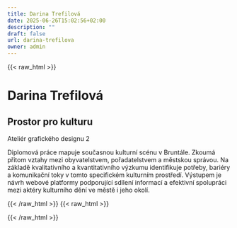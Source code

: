 ```yaml
---
title: Darina Trefilová
date: 2025-06-26T15:02:56+02:00
description: ""
draft: false
url: darina-trefilova
owner: admin
---
```

{{< raw_html >}}
<h1>Darina Trefilov&aacute;</h1>
<h2>Prostor pro kulturu&nbsp;</h2>
<p>Ateli&eacute;r grafick&eacute;ho designu 2</p>
<p>Diplomov&aacute; pr&aacute;ce mapuje současnou kulturn&iacute; sc&eacute;nu v Brunt&aacute;le. Zkoum&aacute; přitom vztahy mezi obyvatelstvem, pořadatelstvem a městskou spr&aacute;vou. Na z&aacute;kladě kvalitativn&iacute;ho a kvantitativn&iacute;ho v&yacute;zkumu identifikuje potřeby, bari&eacute;ry a komunikačn&iacute; toky v tomto specifick&eacute;m kulturn&iacute;m prostřed&iacute;. V&yacute;stupem je n&aacute;vrh webov&eacute; platformy podporuj&iacute;c&iacute; sd&iacute;len&iacute; informac&iacute; a efektivn&iacute; spolupr&aacute;ci mezi akt&eacute;ry kulturn&iacute;ho děn&iacute; ve městě i jeho okol&iacute;.</p>
{{< /raw_html >}}
<!-- SECTION BREAK -->
{{< raw_html >}}

{{< /raw_html >}}

